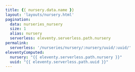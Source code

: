 ```yaml
---
title: {{ nursery.data.name }}
layout: 'layouts/nursery.html'
pagination:
  data: nurseries_nursery
  size: 1
  alias: nursery
  serverless: eleventy.serverless.path.nursery
permalink:
  serverless: '/nurseries/nursery/:nursery/uuid/:uuid/'
eleventyComputed:
  nursery: "{{ eleventy.serverless.path.nursery }}"
  uuid: "{{ eleventy.serverless.path.uuid }}"
---
```

